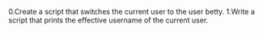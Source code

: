 0.Create a script that switches the current user to the user betty.
1.Write a script that prints the effective username of the current user.
